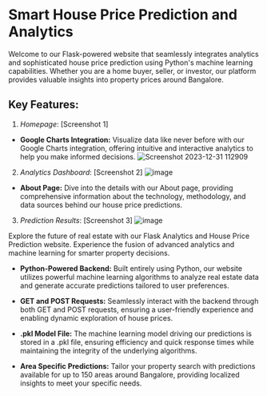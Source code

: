 # Smart House Price Prediction and Analytics

Welcome to our Flask-powered website that seamlessly integrates analytics and sophisticated house price prediction using Python's machine learning capabilities. Whether you are a home buyer, seller, or investor, our platform provides valuable insights into property prices around Bangalore.

## Key Features:
1. *Homepage*: [Screenshot 1]
- **Google Charts Integration:** Visualize data like never before with our Google Charts integration, offering intuitive and interactive analytics to help you make informed decisions.
![Screenshot 2023-12-31 112909](https://github.com/NishanHolla/SmartHomePredictor/assets/92212948/e07674a2-4986-4363-9915-eb2b7cf078ff)

2. *Analytics Dashboard*: [Screenshot 2]
![image](https://github.com/NishanHolla/SmartHomePredictor/assets/92212948/1b984661-0164-48c5-826c-5672fe6406c9)
- **About Page:** Dive into the details with our About page, providing comprehensive information about the technology, methodology, and data sources behind our house price predictions.

3. *Prediction Results*: [Screenshot 3]
![image](https://github.com/NishanHolla/SmartHomePredictor/assets/92212948/a2a5b439-52ab-49df-a441-00210dab02e2)

Explore the future of real estate with our Flask Analytics and House Price Prediction website. Experience the fusion of advanced analytics and machine learning for smarter property decisions.

- **Python-Powered Backend:** Built entirely using Python, our website utilizes powerful machine learning algorithms to analyze real estate data and generate accurate predictions tailored to user preferences.

- **GET and POST Requests:** Seamlessly interact with the backend through both GET and POST requests, ensuring a user-friendly experience and enabling dynamic exploration of house prices.

- **.pkl Model File:** The machine learning model driving our predictions is stored in a .pkl file, ensuring efficiency and quick response times while maintaining the integrity of the underlying algorithms.

- **Area Specific Predictions:** Tailor your property search with predictions available for up to 150 areas around Bangalore, providing localized insights to meet your specific needs.

